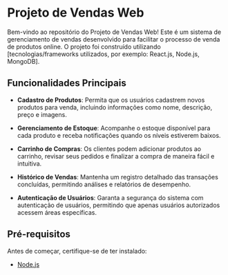 # Projeto de Vendas Web

Bem-vindo ao repositório do Projeto de Vendas Web! Este é um sistema de gerenciamento de vendas desenvolvido para facilitar o processo de venda de produtos online. O projeto foi construído utilizando [tecnologias/frameworks utilizados, por exemplo: React.js, Node.js, MongoDB].

## Funcionalidades Principais

- **Cadastro de Produtos**: Permita que os usuários cadastrem novos produtos para venda, incluindo informações como nome, descrição, preço e imagens.

- **Gerenciamento de Estoque**: Acompanhe o estoque disponível para cada produto e receba notificações quando os níveis estiverem baixos.

- **Carrinho de Compras**: Os clientes podem adicionar produtos ao carrinho, revisar seus pedidos e finalizar a compra de maneira fácil e intuitiva.

- **Histórico de Vendas**: Mantenha um registro detalhado das transações concluídas, permitindo análises e relatórios de desempenho.

- **Autenticação de Usuários**: Garanta a segurança do sistema com autenticação de usuários, permitindo que apenas usuários autorizados acessem áreas específicas.

## Pré-requisitos

Antes de começar, certifique-se de ter instalado:

- [Node.js](https://nodejs.org/)
